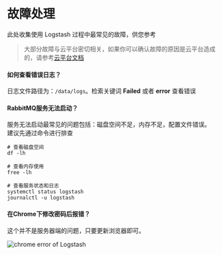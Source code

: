 # 故障处理

此处收集使用 Logstash 过程中最常见的故障，供您参考

> 大部分故障与云平台密切相关，如果你可以确认故障的原因是云平台造成的，请参考[云平台文档](https://support.websoft9.com/docs/faq/zh/tech-instance.html)

#### 如何查看错误日志？

日志文件路径为：`/data/logs`。检索关键词 **Failed** 或者 **error** 查看错误

#### RabbitMQ服务无法启动？

服务无法启动最常见的问题包括：磁盘空间不足，内存不足，配置文件错误。  
建议先通过命令进行排查  

```shell
# 查看磁盘空间
df -lh

# 查看内存使用
free -lh

# 查看服务状态和日志
systemctl status logstash
journalctl -u logstash
```

#### 在Chrome下修改密码后报错？

这个并不是服务器端的问题，只要更新浏览器即可。

![chrome error of Logstash](https://libs.websoft9.com/Websoft9/DocsPicture/zh/logstash/logstash-chromeerror-websoft9.png)

